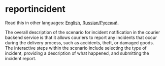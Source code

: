 # reportincident 

Read this in other languages: [English](reportincident.md), [Russian/Русский](reportincident.ru.md). 

The overall description of the scenario for incident notification in the courier backend service is that it allows couriers to report any incidents that occur during the delivery process, such as accidents, theft, or damaged goods. 
The interactive steps within the scenario include selecting the type of incident, providing a description of what happened, and submitting the incident report.
